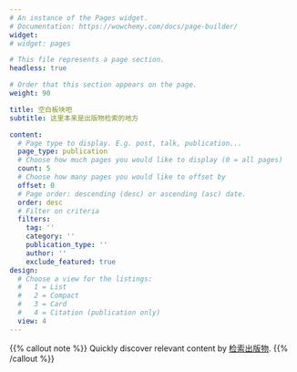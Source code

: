 ```yaml
---
# An instance of the Pages widget.
# Documentation: https://wowchemy.com/docs/page-builder/
widget: 
# widget: pages

# This file represents a page section.
headless: true

# Order that this section appears on the page.
weight: 90

title: 空白板块吧
subtitle: 这里本来是出版物检索的地方

content:
  # Page type to display. E.g. post, talk, publication...
  page_type: publication
  # Choose how much pages you would like to display (0 = all pages)
  count: 5
  # Choose how many pages you would like to offset by
  offset: 0
  # Page order: descending (desc) or ascending (asc) date.
  order: desc
  # Filter on criteria
  filters:
    tag: ''
    category: ''
    publication_type: ''
    author: ''
    exclude_featured: true
design:
  # Choose a view for the listings:
  #   1 = List
  #   2 = Compact
  #   3 = Card
  #   4 = Citation (publication only)
  view: 4
---
```


{{% callout note %}}
Quickly discover relevant content by [检索出版物](./publication/).
{{% /callout %}}
